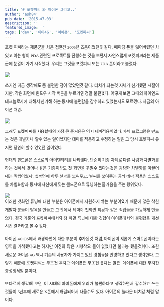 ```yaml
---
title: '# 포켓피씨 와 아이폰 그리고..'
author: 'ash84'
pub_date: '2015-07-03'
description: ''
featured_image: ''
tags: ['dev', '아이4G', '아이폰', '포켓피씨']
---
```



<div style="TEXT-ALIGN: justify; LINE-HEIGHT: 2"><span style="FONT-SIZE: 10pt"><span style="FONT-FAMILY: Dotum">포켓 피씨라는 제품군을 처음 접한건 2005년 즈음이었던것 같다. 때마침 폰을 잃어버렸던 차였고 아는 형이 PDA 관련된 프로젝트를 진행하는 것을 보면서 자연스럽게 포켓피씨라는 제품군에 눈길이 가기 시작했다. 우리는 그것을 포켓피씨 또는 PDA 폰이라고 불렀다. </span></span>

![](http://ash84.net/wp-content/uploads/1/cfile5.uf.112A8B204BBFCE4E62706A.jpg)

<span style="FONT-SIZE: 10pt"><span style="FONT-FAMILY: Dotum">쓰기엔 지금 생각해도 좀 불편한 점이 많았던것 같다. 터치가 되는것 자체가 신기했던 시절이지만, 작은 화면에 윈도우 시작 버튼을 누르기엔 정말 불편했다. 어떻게 보면 그때의 하이엔드 테크놀로지에 대해서 신기해 하는 동시에 불편함을 감수하고 있었는지도 모르겠다. 지금의 아이폰 처럼. </span></span>

![](http://ash84.net/wp-content/uploads/1/cfile2.uf.145D820C4BBFCEF45B4DAE.gif)

<span style="FONT-SIZE: 10pt"><span style="FONT-FAMILY: Dotum">그래두 포켓피씨를 사용할때의 가장 큰 즐거움은 역시 테마적용이었다. 자체 프로그램을 만드는 것은 개발자나 할수 있는 일이었지만 테마를 적용하고 수정하는 일은 그 당시 포켓피씨 유저면 당연히 할수 있었던 일이었다. </span></span>

<span style="FONT-SIZE: 10pt"><span style="FONT-FAMILY: Dotum">현대의 핸드폰은 스스로의 아이덴티티를 나타낸다. 단순히 기종 자체로 다른 사람과 차별화를 하는 것에서 벗어나 같은 기종이라도 첫 화면을 꾸밀수 있다는것은 굉장한 차별화를 이끌어 내는 작업이었다. 첫화면에 하루 일과를 보여주고, 날씨를 보여주는 등의 테마 적용은 스스로를 차별화함과 동시에 자신에게 맞는 핸드폰으로 튜닝하는 즐거움을 주는 행위였다. </span></span>

![](http://ash84.net/wp-content/uploads/1/cfile21.uf.1615180E4BBFCF848876ED.png)  
<span style="FONT-SIZE: 10pt"><span style="FONT-FAMILY: Dotum">이러한 첫화면 튜닝에 대한 부분은 아이폰에서 지원하지 않는 부분이었기 때문에 많은 착한 개발자 분들이 탈옥을 만들고 그 안에서 테마며 첫화면 튜닝과 같은 작업들을 가능하게 만들었다. 결국 기존의 포켓피씨에서의 첫 화면 튜닝에 대한 경험이 아이폰에서의 불편함을 개선시킨 결과라고 볼 수 있다. </span></span>

<span style="FONT-SIZE: 10pt"><span style="FONT-FAMILY: Dotum">아이폰 4.0 OS에서 배경화면에 대한 부분이 추가된것 처럼, 아이폰이 새롭게 스마트폰이라는 영역을 개척했다고는 하지만 이전의 많은 시행착오 들이 없었다면 불가능 했을것이다. 또한 새로운 아이폰 4G 역시 기존의 사용자가 가지고 있던 경험들을 반영하고 있다고 생각한다. 그렇기 때문에 포켓피씨는 무조건 후지고 아이폰은 무조건 좋다는 말은  아이폰에 대한 무지한 충성맹세일 뿐이다. </span></span>

<span style="FONT-SIZE: 10pt"><span style="FONT-FAMILY: Dotum">또다르게 생각해 보면, 이 시대의 아이폰에게 우리가 불편하다고 생각하면서 감수하고 쓰는 것들이 5년후에 새로운 X폰에서 해결되어서 나올수도 있다. 아이폰의 놀라운 터치감 처럼 말이다. </span></span>

</div>

